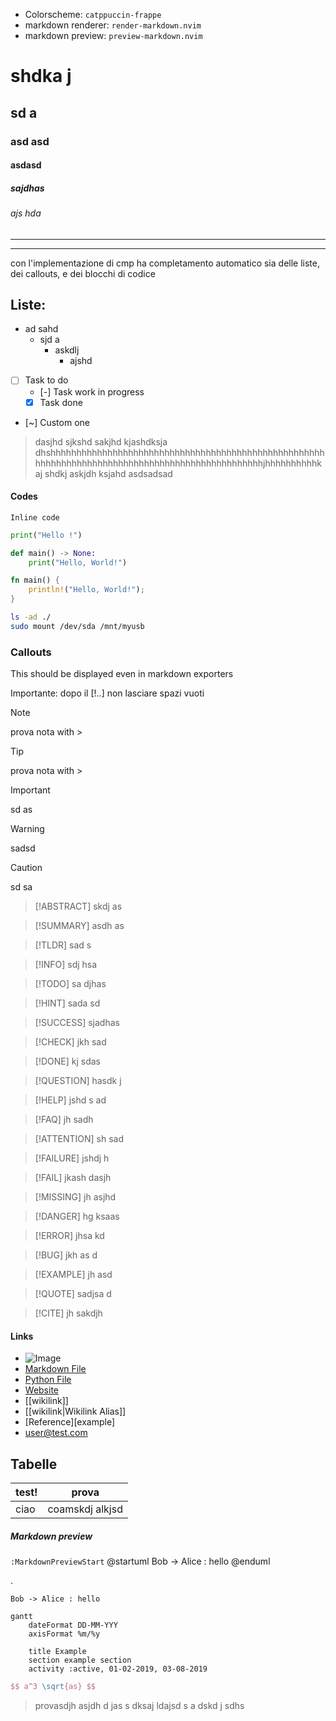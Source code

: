 - Colorscheme: `catppuccin-frappe`
- markdown renderer: `render-markdown.nvim`
- markdown preview: `preview-markdown.nvim`

# shdka j  
## sd a
### asd asd
#### asdasd
##### sajdhas
###### ajs hda

--- 
***

con l'implementazione di cmp ha completamento automatico sia delle liste, dei callouts, e dei blocchi di codice

## Liste:

- ad sahd
    - sjd a
        - askdlj 
            - ajshd 

- [ ] Task to do
    - [-] Task work in progress
    - [x] Task done
- [~] Custom one


> dasjhd sjkshd  sakjhd kjashdksja dhshhhhhhhhhhhhhhhhhhhhhhhhhhhhhhhhhhhhhhhhhhhhhhhhhhhhhhhhhhhhhhhhhhhhhhhhhhhhhhhhhhhhhhhhhhhhhhhhhjhhhhhhhhhhkaj shdkj askjdh ksjahd asdsadsad

#### Codes

`Inline code`

```python 
print("Hello !")
```

```python
def main() -> None:
    print("Hello, World!")
```

```rust
fn main() {
    println!("Hello, World!");
}
```

```bash
ls -ad ./
sudo mount /dev/sda /mnt/myusb
```





### Callouts
    
This should be displayed even in  markdown exporters

Importante: dopo il [!..] non lasciare spazi vuoti

> [!NOTE]
> prova nota with >

> [!TIP]
> prova nota with >

> [!IMPORTANT]
> sd as

> [!WARNING]
> sadsd

> [!CAUTION]
> sd sa

> [!ABSTRACT]
> skdj as

> [!SUMMARY]
> asdh as

> [!TLDR]
> sad s 

> [!INFO]
> sdj hsa

> [!TODO]
> sa djhas 

> [!HINT]
> sada sd

> [!SUCCESS]
> sjadhas

> [!CHECK]
> jkh sad 

> [!DONE]
> kj sdas 

> [!QUESTION]
> hasdk j 

> [!HELP]
> jshd s ad

> [!FAQ]
> jh sadh 

> [!ATTENTION]
> sh sad

> [!FAILURE]
>  jshdj h

> [!FAIL]
> jkash dasjh 

> [!MISSING]
> jh asjhd  

> [!DANGER]
> hg ksaas 

> [!ERROR]
> jhsa kd

> [!BUG]
> jkh as d

> [!EXAMPLE]
> jh asd 

> [!QUOTE]
> sadjsa d

> [!CITE]
> jh sakdjh 

#### Links

- ![Image](test.png)
- [Markdown File](test.md)
- [Python File](test.py)
- [Website](https://test.com)
- [[wikilink]]
- [[wikilink|Wikilink Alias]]
- [Reference][example]
- <user@test.com>


## Tabelle


| test! | prova           |
|-------|-----------------|
| ciao  | coamskdj alkjsd |



##### Markdown preview 


`:MarkdownPreviewStart`
@startuml
Bob -> Alice : hello
@enduml

.

``` plantuml
Bob -> Alice : hello
```



``` mermaid
gantt
    dateFormat DD-MM-YYY
    axisFormat %m/%y

    title Example
    section example section
    activity :active, 01-02-2019, 03-08-2019
```

``` latex
$$ a^3 \sqrt{as} $$
```

> provasdjh asjdh d jas
s dksaj ldajsd s
a dskd j
> sdhs 


